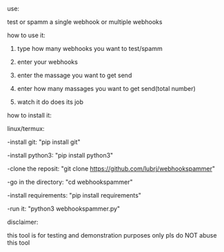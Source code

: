 use: 

test or spamm a single webhook or multiple webhooks


how to use it:

1. type how many webhooks you want to test/spamm
   
2. enter your webhooks

4. enter the massage you want to get send

6. enter how many massages you want to get send(total number)

8. watch it do does its job


how to install it:

linux/termux:

-install git: "pip install git"

-install python3: "pip install python3"

-clone the reposit: "git clone https://github.com/lubrj/webhookspammer"

-go in the directory: "cd webhookspammer"

-install requirements: "pip install requirements"

-run it: "python3 webhookspammer.py"


disclaimer:

this tool is for testing and demonstration purposes only pls do NOT abuse this tool
